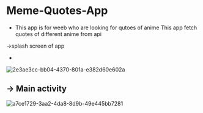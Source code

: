 # Meme-Quotes-App
- This app is for weeb who are looking for qutoes of anime 
This app fetch quotes of different anime from api


->splash screen of app 

-

![2e3ae3cc-bb04-4370-801a-e382d60e602a](https://user-images.githubusercontent.com/88794531/151673359-0bc7f614-25ad-4d2b-92b1-088f0bc444e4.jpg)


-> Main activity 
-

![a7ce1729-3aa2-4da8-8d9b-49e445bb7281](https://user-images.githubusercontent.com/88794531/151673370-f1ba0a51-b54f-4d9c-95e8-f9098e256bfc.jpg)

